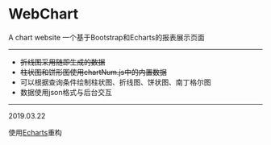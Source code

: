 # WebChart
A chart website 
一个基于Bootstrap和Echarts的报表展示页面

---

- ~~折线图采用随即生成的数据~~
- ~~柱状图和饼形图使用chartNum.js中的内置数据~~
- 可以根据查询条件绘制柱状图、折线图、饼状图、南丁格尔图
- 数据使用json格式与后台交互

---

2019.03.22

使用[Echarts](https://echarts.baidu.com)重构